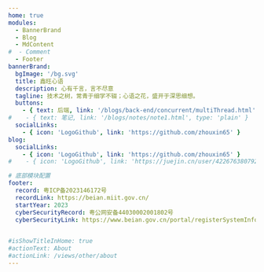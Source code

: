 ```yaml
---
home: true
modules:
  - BannerBrand
  - Blog
  - MdContent
#  - Comment
  - Footer
bannerBrand:
  bgImage: '/bg.svg'
  title: 鑫旺心语
  description: 心有千言，言不尽意
  tagline: 技术之树，常青于细学不辍；心语之花，盛开于深思细想。
  buttons:
    - { text: 后端, link: '/blogs/back-end/concurrent/multiThread.html' }
#    - { text: 笔记, link: '/blogs/notes/note1.html', type: 'plain' }
  socialLinks:
    - { icon: 'LogoGithub', link: 'https://github.com/zhouxin65' }
blog:
  socialLinks:
    - { icon: 'LogoGithub', link: 'https://github.com/zhouxin65' }
#    - { icon: 'LogoGithub', link: 'https://juejin.cn/user/422676380792632' }

# 底部模块配置
footer:
  record: 粤ICP备2023146172号
  recordLink: https://beian.miit.gov.cn/
  startYear: 2023
  cyberSecurityRecord: 粤公网安备44030002001802号
  cyberSecurityLink: https://www.beian.gov.cn/portal/registerSystemInfo?recordcode=44030002001802
  

#isShowTitleInHome: true
#actionText: About
#actionLink: /views/other/about
---
```

